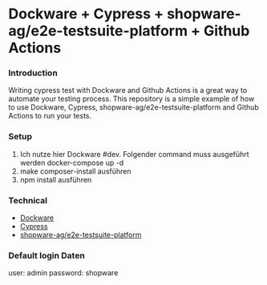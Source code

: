 # Dockware + Cypress + shopware-ag/e2e-testsuite-platform + Github Actions

### Introduction
Writing cypress test with Dockware and Github Actions is a great way to automate your testing process. This repository is a simple example of how to use Dockware, Cypress, shopware-ag/e2e-testsuite-platform and Github Actions to run your tests.


### Setup
1. Ich nutze hier Dockware #dev. Folgender command muss ausgeführt werden docker-compose up -d 
2. make composer-install ausführen
3. npm install ausführen

### Technical
- [Dockware](https://dockware.io/)
- [Cypress](https://www.cypress.io/)
- [shopware-ag/e2e-testsuite-platform](https://www.npmjs.com/package/@shopware-ag/e2e-testsuite-platform)

### Default login Daten
user: admin
password: shopware


